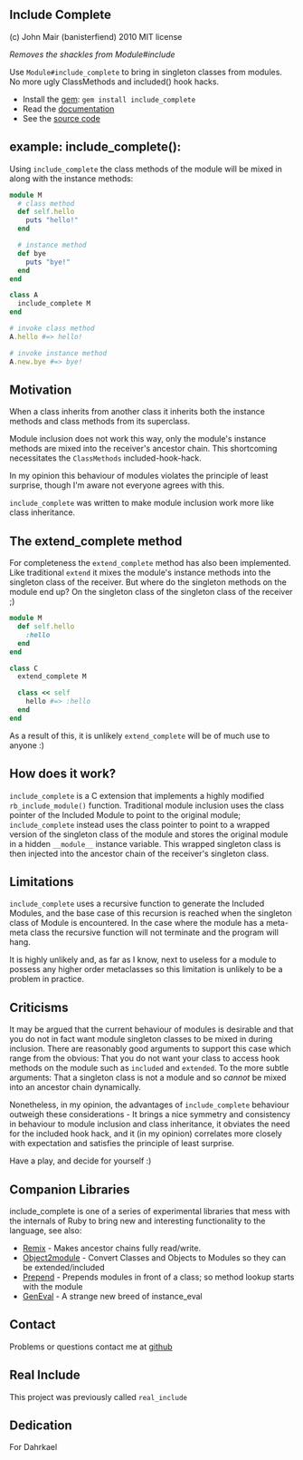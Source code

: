 Include Complete
----------------

(c) John Mair (banisterfiend) 2010
MIT license

_Removes the shackles from Module#include_

Use `Module#include_complete` to bring in singleton classes from
modules. No more ugly ClassMethods and included() hook hacks.

* Install the [gem](https://rubygems.org/gems/include_complete): `gem install include_complete`
* Read the [documentation](http://rdoc.info/github/banister/include_complete/master/file/README.markdown)
* See the [source code](http://github.com/banister/include_complete)

example: include_complete():
----------------------------

Using `include_complete` the class methods of the
module will be mixed in along with the instance methods:

```ruby    
module M
  # class method
  def self.hello
    puts "hello!"
  end

  # instance method
  def bye
    puts "bye!"
  end
end

class A
  include_complete M
end

# invoke class method
A.hello #=> hello!

# invoke instance method
A.new.bye #=> bye!
```

Motivation
-----------

When a class inherits from another class it inherits both the
instance methods and class methods from its superclass.

Module inclusion does not work this way, only the module's instance methods
are mixed into the receiver's ancestor chain. This shortcoming
necessitates the `ClassMethods` included-hook-hack.

In my opinion this behaviour of modules violates the principle of
least surprise, though I'm aware not everyone agrees with this.

`include_complete` was written to make module inclusion work more like
class inheritance.

The extend_complete method
--------------------------

For completeness the `extend_complete` method has also been
implemented. Like traditional `extend` it mixes the module's instance
methods into the singleton class of the receiver. But where do the
singleton methods on the module end up? On the singleton class of the
singleton class of the receiver ;)

```ruby
module M
  def self.hello
    :hello
  end
end

class C
  extend_complete M

  class << self
    hello #=> :hello
  end
end
```
        
As a result of this, it is unlikely `extend_complete` will be of much
use to anyone :)

How does it work?
-----------------

`include_complete` is a C extension that implements a highly modified
`rb_include_module()` function. Traditional module inclusion uses the
class pointer of the Included Module to point to the original module;
`include_complete` instead uses the class pointer to point to a
wrapped version of the singleton class of the module and stores the original module in a
hidden `__module__` instance variable. This wrapped singleton class is
then injected into the ancestor chain of the receiver's singleton
class.

Limitations
------------

`include_complete` uses a recursive function to generate the
Included Modules, and the base case of this recursion is reached when the singleton class of Module is
encountered. In the case where the module has a meta-meta class the recursive
function will not terminate and the program will hang.

It is highly unlikely and, as far as I know, next to useless for
a module to possess any higher order metaclasses so this limitation is
unlikely to be a problem in practice.

Criticisms
-----------

It may be argued that the current behaviour of modules is desirable
and that you do not in fact want module singleton classes to be mixed in
during inclusion. There are reasonably good arguments to
support this case which range from the obvious: That you do not want
your class to access hook methods on the module such as `included` and
`extended`. To the more subtle arguments: That a singleton
class is not a module and so *cannot* be mixed into an ancestor chain
dynamically.

Nonetheless, in my opinion, the advantages of `include_complete`
behaviour outweigh these considerations - It brings a nice symmetry
and consistency in behaviour to module inclusion and class
inheritance, it obviates the need for the included hook hack, and it
(in my opinion) correlates more closely with expectation and satisfies
the principle of least surprise.

Have a play, and decide for yourself :)

Companion Libraries
--------------------

include_complete is one of a series of experimental libraries that mess with
the internals of Ruby to bring new and interesting functionality to
the language, see also:

* [Remix](http://github.com/banister/remix) - Makes  ancestor chains fully read/write.
* [Object2module](http://github.com/banister/object2module) - Convert Classes and Objects to Modules so they can be extended/included
* [Prepend](http://github.com/banister/prepend) - Prepends modules in front of a class; so method lookup starts with the module
* [GenEval](http://github.com/banister/gen_eval) - A strange new breed of instance_eval


Contact
-------

Problems or questions contact me at [github](http://github.com/banister)

Real Include
-------------

This project was previously called `real_include`

Dedication
----------

For Dahrkael 
